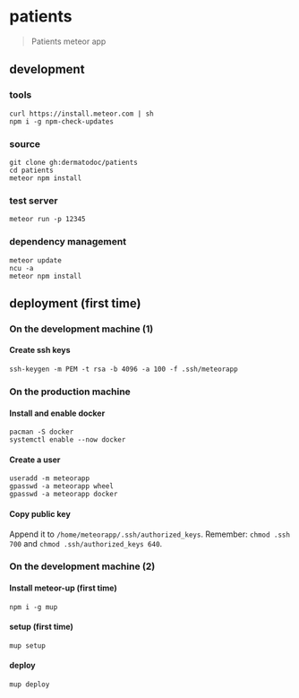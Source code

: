# patients

> Patients meteor app

## development

### tools

    curl https://install.meteor.com | sh
    npm i -g npm-check-updates
    
### source

    git clone gh:dermatodoc/patients
    cd patients
    meteor npm install
    
### test server
    
    meteor run -p 12345

### dependency management

    meteor update
    ncu -a
    meteor npm install
    
## deployment (first time)

### On the development machine (1)

#### Create ssh keys

    ssh-keygen -m PEM -t rsa -b 4096 -a 100 -f .ssh/meteorapp

### On the production machine

#### Install and enable docker

    pacman -S docker
    systemctl enable --now docker

#### Create a user

    useradd -m meteorapp
    gpasswd -a meteorapp wheel
    gpasswd -a meteorapp docker

#### Copy public key

Append it to `/home/meteorapp/.ssh/authorized_keys`.
Remember: `chmod .ssh 700` and `chmod .ssh/authorized_keys 640`.


### On the development machine (2)

#### Install meteor-up (first time)

    npm i -g mup

#### setup (first time)

    mup setup
    
#### deploy

    mup deploy
